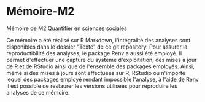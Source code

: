 # Mémoire-M2
Mémoire de M2 Quantifier en sciences sociales

Ce mémoire a été réalisé sur R Markdown, l'intégralité des analyses sont disponibles dans le dossier "Texte" de ce git repository.
Pour assurer la reproductibilité des analyses, le package Renv a aussi été employé. Il permet d'effectuer une capture du système d'exploitation, des mises à jour de R et de RStudio ainsi que de l'ensemble des packages employés. Ainsi, même si des mises à jours sont effectuées sur R, RStudio ou n'importe lequel des packages employé rendant impossible l'analyse, à l'aide de Renv il est possible de restaurer les versions utilisées pour reproduire les analyses de ce mémoire.
